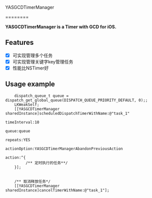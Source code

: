 YASGCDTimerManager

========

**YASGCDTimerManager is a  Timer with GCD  for iOS.**  

## Features
- [x] 	 可实现管理多个任务
- [x] 	 可实现管理关键字key管理任务
- [x] 	 性能比NSTimer好

## Usage example 
```objc
    dispatch_queue_t queue = dispatch_get_global_queue(DISPATCH_QUEUE_PRIORITY_DEFAULT, 0);;
    LKWeakSelf;
    [[YASGCDTimerManager sharedInstance]scheduledDispatchTimerWithName:@"task_1"
                                                          timeInterval:10
                                                                 queue:queue
                                                               repeats:YES
                                                          actionOption:YASGCDTimerManagerAbandonPreviousAction
                                                                action:^{
         /** 定时执行的任务**/
    }];
    
    
    /** 取消释放任务*/
    [[YASGCDTimerManager sharedInstance]cancelTimerWithName:@"task_1"];
    
 ```
